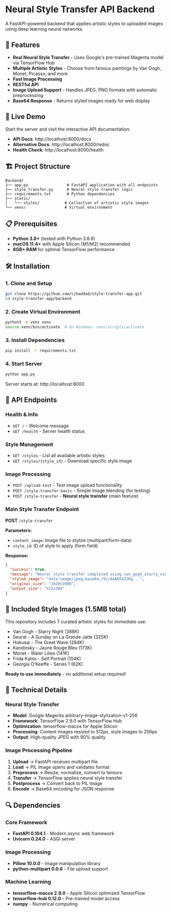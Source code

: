 # Neural Style Transfer API Backend

A FastAPI-powered backend that applies artistic styles to uploaded images using deep learning neural networks.

## 🎨 Features

- **Real Neural Style Transfer** - Uses Google's pre-trained Magenta model via TensorFlow Hub
- **Multiple Artistic Styles** - Choose from famous paintings by Van Gogh, Monet, Picasso, and more
- **Fast Image Processing**
- **RESTful API**
- **Image Upload Support** - Handles JPEG, PNG formats with automatic preprocessing
- **Base64 Response** - Returns styled images ready for web display

## 🚀 Live Demo

Start the server and visit the interactive API documentation:
- **API Docs**: http://localhost:8000/docs
- **Alternative Docs**: http://localhost:8000/redoc
- **Health Check**: http://localhost:8000/health

## 🏗️ Project Structure

```
Backend/
├── app.py                 # FastAPI application with all endpoints
├── style_transfer.py      # Neural style transfer logic
├── requirements.txt       # Python dependencies
├── static/
│   └── styles/           # Collection of artistic style images
└── venv/                 # Virtual environment
```

## 📋 Prerequisites

- **Python 3.8+** (tested with Python 3.8.9)
- **macOS 11.4+** with Apple Silicon (M1/M2) recommended
- **8GB+ RAM** for optimal TensorFlow performance

## 🛠️ Installation

### 1. Clone and Setup
```bash
git clone https://github.com/cjhaddad/style-transfer-app.git
cd style-transfer-app/backend
```

### 2. Create Virtual Environment
```bash
python3 -m venv venv
source venv/bin/activate  # On Windows: venv\Scripts\activate
```

### 3. Install Dependencies
```bash
pip install -r requirements.txt
```

### 4. Start Server
```bash
python app.py
```

Server starts at: http://localhost:8000

## 🔧 API Endpoints

### Health & Info
- `GET /` - Welcome message
- `GET /health` - Server health status

### Style Management  
- `GET /styles` - List all available artistic styles
- `GET /styles/{style_id}` - Download specific style image

### Image Processing
- `POST /upload-test` - Test image upload functionality
- `POST /style-transfer-basic` - Simple image blending (for testing)
- `POST /style-transfer` - **Neural style transfer** (main feature)

### Main Style Transfer Endpoint

**POST** `/style-transfer`

**Parameters:**
- `content_image`: Image file to stylize (multipart/form-data)
- `style_id`: ID of style to apply (form field)

**Response:**
```json
{
  "success": true,
  "message": "Neural style transfer completed using van_gogh_starry_night",
  "styled_image": "data:image/jpeg;base64,/9j/4AAQSkZJRg...",
  "original_size": "1920x1080",
  "output_size": "512x384"
}
```

## 🎨 Included Style Images (1.5MB total)

This repository includes 7 curated artistic styles for immediate use:
- Van Gogh - Starry Night (388K)
- Seurat - A Sunday on La Grande Jatte (325K) 
- Hokusai - The Great Wave (284K)
- Kandinsky - Jaune Rouge Bleu (173K)
- Monet - Water Lilies (141K)
- Frida Kahlo - Self Portrait (104K)
- Georgia O'Keeffe - Series 1 (62K)

**Ready to use immediately** - no additional setup required!

## 🧠 Technical Details

### Neural Style Transfer
- **Model**: Google Magenta arbitrary-image-stylization-v1-256
- **Framework**: TensorFlow 2.9.0 with TensorFlow Hub
- **Optimization**: tensorflow-macos for Apple Silicon
- **Processing**: Content images resized to 512px, style images to 256px
- **Output**: High-quality JPEG with 90% quality

### Image Processing Pipeline
1. **Upload** → FastAPI receives multipart file
2. **Load** → PIL Image opens and validates format  
3. **Preprocess** → Resize, normalize, convert to tensors
4. **Transfer** → TensorFlow applies neural style transfer
5. **Postprocess** → Convert back to PIL Image
6. **Encode** → Base64 encoding for JSON response

## 🔍 Dependencies

### Core Framework
- **FastAPI 0.104.1** - Modern async web framework
- **Uvicorn 0.24.0** - ASGI server

### Image Processing  
- **Pillow 10.0.0** - Image manipulation library
- **python-multipart 0.0.6** - File upload support

### Machine Learning
- **tensorflow-macos 2.9.0** - Apple Silicon optimized TensorFlow
- **tensorflow-hub 0.12.0** - Pre-trained model access
- **numpy** - Numerical computing
